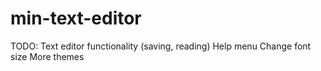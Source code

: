 # min-text-editor

TODO:
Text editor functionality (saving, reading)
Help menu
Change font size
More themes
